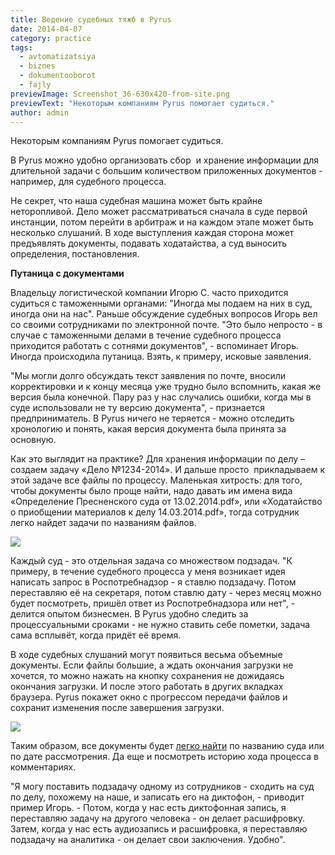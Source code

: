 ```yaml
---
title: Ведение судебных тяжб в Pyrus
date: 2014-04-07
category: practice
tags:
  - avtomatizatsiya
  - biznes
  - dokumentooborot
  - fajly
previewImage: Screenshot_36-630x420-from-site.png
previewText: "Некоторым компаниям Pyrus помогает судиться."
author: admin
---
```

Некоторым компаниям Pyrus помогает судиться. 

В Pyrus можно удобно организовать сбор  и хранение информации для длительной задачи с большим количеством приложенных документов - например, для судебного процесса.

Не секрет, что наша судебная машина может быть крайне неторопливой. Дело может рассматриваться сначала в суде первой инстанции, потом перейти в арбитраж и на каждом этапе может быть несколько слушаний. В ходе выступления каждая сторона может предъявлять документы, подавать ходатайства, а суд выносить определения, постановления.

**Путаница с документами**

Владельцу логистической компании Игорю С. часто приходится судиться с таможенными органами: "Иногда мы подаем на них в суд, иногда они на нас". Раньше обсуждение судебных вопросов Игорь вел со своими сотрудниками по электронной почте. "Это было непросто - в случае с таможенными делами в течение судебного процесса приходится работать с сотнями документов", - вспоминает Игорь. Иногда происходила путаница. Взять, к примеру, исковые заявления.

"Мы могли долго обсуждать текст заявления по почте, вносили корректировки и к концу месяца уже трудно было вспомнить, какая же версия была конечной. Пару раз у нас случались ошибки, когда мы в суде использовали не ту версию документа", - признается предприниматель. В Pyrus ничего не теряется - можно отследить хронологию и понять, какая версия документа была принята за основную.

Как это выглядит на практике? Для хранения информации по делу – создаем задачу «Дело №1234-2014». И дальше просто  прикладываем к этой задаче все файлы по процессу. Маленькая хитрость: для того, чтобы документы было проще найти, надо давать им имена вида «Определение Пресненского суда от 13.02.2014.pdf», или «Ходатайство о приобщении материалов к делу 14.03.2014.pdf», тогда сотрудник легко найдет задачи по названиям файлов.

![](D0-A1-D0-BD-D0-B8-D0-BC-D0-BE-D0-BA-D1-8D-D0-BA-D1-80-D0-B0-D0-BD-D0-B0-2014-03-22-D0-B2-8.33.52-300x111.webp)

Каждый суд - это отдельная задача со множеством подзадач. "К примеру, в течение судебного процесса у меня возникает идея написать запрос в Роспотребнадзор - я ставлю подзадачу. Потом переставляю её на секретаря, потом ставлю дату - через месяц можно будет посмотреть, пришёл ответ из Роспотребнадзора или нет", - делится опытом бизнесмен. В Pyrus удобно следить за процессуальными сроками - не нужно ставить себе пометки, задача сама всплывёт, когда придёт её время.

В ходе судебных слушаний могут появиться весьма объемные документы. Если файлы большие, а ждать окончания загрузки не хочется, то можно нажать на кнопку сохранения не дожидаясь окончания загрузки. И после этого работать в других вкладках браузера. Pyrus покажет окно с прогрессом передачи файлов и сохранит изменения после завершения загрузки.

![](PapirusFileLoad-300x152.webp)

Таким образом, все документы будет [легко найти](https://pyrus.com/ru/blog/poisk-pyrus-uskorilsya) по названию суда или по дате рассмотрения. Да еще и посмотреть историю хода процесса в комментариях.

"Я могу поставить подзадачу одному из сотрудников - сходить на суд по делу, похожему на наше, и записать его на диктофон, - приводит пример Игорь. - Потом, когда у нас есть диктофонная запись, я переставляю задачу на другого человека - он делает расшифровку. Затем, когда у нас есть аудиозапись и расшифровка, я переставляю подзадачу на аналитика - он делает свои заключения. Удобно".